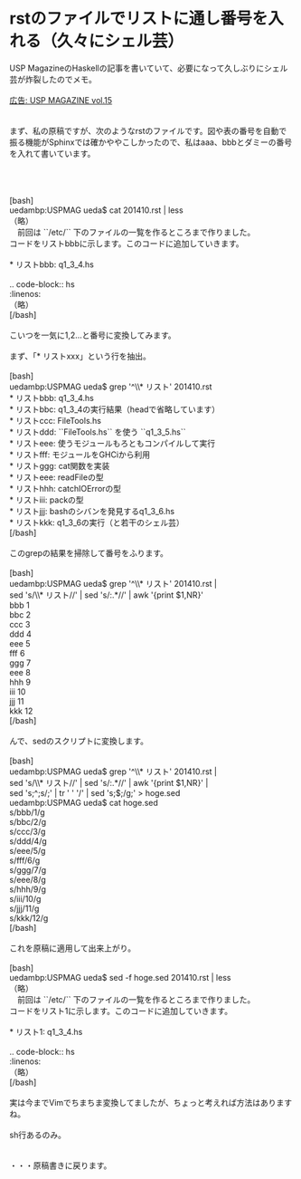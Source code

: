 # rstのファイルでリストに通し番号を入れる（久々にシェル芸）
USP MagazineのHaskellの記事を書いていて、必要になって久しぶりにシェル芸が炸裂したのでメモ。<br />
<br />
<a href="http://www.amazon.co.jp/gp/product/490480709X/ref=as_li_ss_tl?ie=UTF8&camp=247&creative=7399&creativeASIN=490480709X&linkCode=as2&tag=ryuichiueda-22">広告: USP MAGAZINE vol.15</a><img src="http://ir-jp.amazon-adsystem.com/e/ir?t=ryuichiueda-22&l=as2&o=9&a=490480709X" width="1" height="1" border="0" alt="" style="border:none !important; margin:0px !important;" /><br />
<br />
<br />
まず、私の原稿ですが、次のようなrstのファイルです。図や表の番号を自動で振る機能がSphinxでは確かややこしかったので、私はaaa、bbbとダミーの番号を入れて書いています。<br />
<br />
<!--more--><br />
<br />
[bash]<br />
uedambp:USPMAG ueda$ cat 201410.rst | less<br />
（略）<br />
　前回は ``/etc/`` 下のファイルの一覧を作るところまで作りました。<br />
コードをリストbbbに示します。このコードに追加していきます。<br />
<br />
* リストbbb: q1_3_4.hs<br />
<br />
.. code-block:: hs<br />
 :linenos: <br />
（略）<br />
[/bash]<br />
<br />
こいつを一気に1,2...と番号に変換してみます。<br />
<br />
まず、「* リストxxx」という行を抽出。<br />
<br />
[bash]<br />
uedambp:USPMAG ueda$ grep '^\\* リスト' 201410.rst<br />
* リストbbb: q1_3_4.hs<br />
* リストbbc: q1_3_4の実行結果（headで省略しています）<br />
* リストccc: FileTools.hs<br />
* リストddd: ``FileTools.hs`` を使う ``q1_3_5.hs``<br />
* リストeee: 使うモジュールもろともコンパイルして実行<br />
* リストfff: モジュールをGHCiから利用<br />
* リストggg: cat関数を実装<br />
* リストeee: readFileの型<br />
* リストhhh: catchIOErrorの型<br />
* リストiii: packの型<br />
* リストjjj: bashのシバンを発見するq1_3_6.hs<br />
* リストkkk: q1_3_6の実行（と若干のシェル芸）<br />
[/bash]<br />
<br />
このgrepの結果を掃除して番号をふります。<br />
<br />
[bash]<br />
uedambp:USPMAG ueda$ grep '^\\* リスト' 201410.rst |<br />
 sed 's/\\* リスト//' | sed 's/:.*//' | awk '{print $1,NR}'<br />
bbb 1<br />
bbc 2<br />
ccc 3<br />
ddd 4<br />
eee 5<br />
fff 6<br />
ggg 7<br />
eee 8<br />
hhh 9<br />
iii 10<br />
jjj 11<br />
kkk 12<br />
[/bash]<br />
<br />
んで、sedのスクリプトに変換します。<br />
<br />
[bash]<br />
uedambp:USPMAG ueda$ grep '^\\* リスト' 201410.rst |<br />
 sed 's/\\* リスト//' | sed 's/:.*//' | awk '{print $1,NR}' |<br />
 sed 's;^;s/;' | tr ' ' '/' | sed 's;$;/g;' &gt; hoge.sed<br />
uedambp:USPMAG ueda$ cat hoge.sed <br />
s/bbb/1/g<br />
s/bbc/2/g<br />
s/ccc/3/g<br />
s/ddd/4/g<br />
s/eee/5/g<br />
s/fff/6/g<br />
s/ggg/7/g<br />
s/eee/8/g<br />
s/hhh/9/g<br />
s/iii/10/g<br />
s/jjj/11/g<br />
s/kkk/12/g<br />
[/bash]<br />
<br />
これを原稿に適用して出来上がり。<br />
<br />
[bash]<br />
uedambp:USPMAG ueda$ sed -f hoge.sed 201410.rst | less<br />
（略）<br />
　前回は ``/etc/`` 下のファイルの一覧を作るところまで作りました。<br />
コードをリスト1に示します。このコードに追加していきます。<br />
<br />
* リスト1: q1_3_4.hs<br />
<br />
.. code-block:: hs<br />
 :linenos: <br />
（略）<br />
[/bash]<br />
<br />
実は今までVimでちまちま変換してましたが、ちょっと考えれば方法はありますね。<br />
<br />
sh行あるのみ。<br />
<br />
<br />
・・・原稿書きに戻ります。
